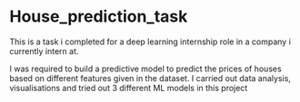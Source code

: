 # House_prediction_task
This is a task i completed for a deep learning internship role in a company i currently intern at.

I was required to build a predictive model to predict the prices of houses based on different features given in the dataset. I carried out data analysis, visualisations and tried out 3 different ML models in this project
